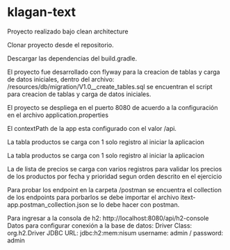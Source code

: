 # klagan-text

Proyecto realizado bajo clean architecture

Clonar proyecto desde el repositorio.

Descargar las dependencias del build.gradle.

El proyecto fue desarrollado con flyway para la creacion de tablas y carga de datos iniciales, dentro del archivo: /resources/db/migration/V1.0__create_tables.sql se encuentran el script para creacion de tablas y carga de datos iniciales.

El proyecto se despliega en el puerto 8080 de acuerdo a la configuración en el archivo application.properties

El contextPath de la app esta configurado con el valor /api.

La tabla productos se carga con 1 solo registro al iniciar la aplicacion

La tabla productos se carga con 1 solo registro al iniciar la aplicacion

La de lista de precios se carga con varios registros para validar los precios de los productos por fecha y prioridad segun orden descrito en el ejercicio

Para probar los endpoint en la carpeta /postman se encuentra el collection de los endpoints para porbarlos se debe importar el archivo itext-app.postman_collection.json se lo debe hacer con postman.

Para ingresar a la consola de h2: http://localhost:8080/api/h2-console Datos para configurar conexión a la base de datos: Driver Class: org.h2.Driver JDBC URL: jdbc:h2:mem:nisum username: admin / password: admin